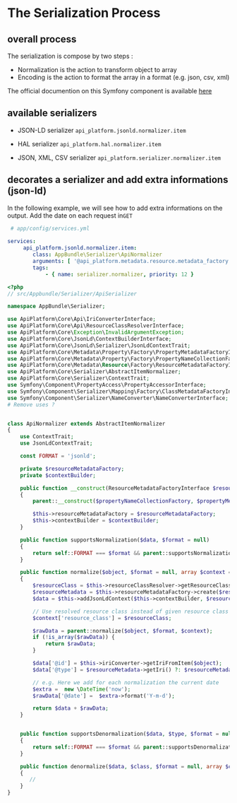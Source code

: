 # The Serialization Process
## overall process

The serialization is compose by two steps :

* Normalization is the action to transform object to array
* Encoding is the action to format the array in a format (e.g. json, csv, xml)

The official documention on this Symfony component is available [here](https://symfony.com/doc/current/components/serializer.html)

## available serializers

* JSON-LD serializer 
`api_platform.jsonld.normalizer.item`

* HAL serializer 
`api_platform.hal.normalizer.item`

* JSON, XML, CSV serializer
`api_platform.serializer.normalizer.item`

## decorates a serializer and add extra informations (json-ld)
In the following example, we will see how to add extra informations on the output. Add the date on each request in`GET`

```yaml
 # app/config/services.yml
 
services:
     api_platform.jsonld.normalizer.item:
        class: AppBundle\Serializer\ApiNormalizer
        arguments: [ '@api_platform.metadata.resource.metadata_factory', '@api_platform.metadata.property.name_collection_factory', '@api_platform.metadata.property.metadata_factory', '@api_platform.iri_converter', '@api_platform.resource_class_resolver', '@api_platform.jsonld.context_builder', '@api_platform.property_accessor', '@api_platform.name_converter', '@serializer.mapping.class_metadata_factory','@app.collection.order']
        tags:
            - { name: serializer.normalizer, priority: 12 }
```

```php
<?php
// src/Appbundle/Serializer/ApiSerializer

namespace AppBundle\Serializer;

use ApiPlatform\Core\Api\IriConverterInterface;
use ApiPlatform\Core\Api\ResourceClassResolverInterface;
use ApiPlatform\Core\Exception\InvalidArgumentException;
use ApiPlatform\Core\JsonLd\ContextBuilderInterface;
use ApiPlatform\Core\JsonLd\Serializer\JsonLdContextTrait;
use ApiPlatform\Core\Metadata\Property\Factory\PropertyMetadataFactoryInterface;
use ApiPlatform\Core\Metadata\Property\Factory\PropertyNameCollectionFactoryInterface;
use ApiPlatform\Core\Metadata\Resource\Factory\ResourceMetadataFactoryInterface;
use ApiPlatform\Core\Serializer\AbstractItemNormalizer;
use ApiPlatform\Core\Serializer\ContextTrait;
use Symfony\Component\PropertyAccess\PropertyAccessorInterface;
use Symfony\Component\Serializer\Mapping\Factory\ClassMetadataFactoryInterface;
use Symfony\Component\Serializer\NameConverter\NameConverterInterface;
# Remove uses ? 


class ApiNormalizer extends AbstractItemNormalizer
{
    use ContextTrait;
    use JsonLdContextTrait;

    const FORMAT = 'jsonld';

    private $resourceMetadataFactory;
    private $contextBuilder;

    public function __construct(ResourceMetadataFactoryInterface $resourceMetadataFactory, PropertyNameCollectionFactoryInterface $propertyNameCollectionFactory, PropertyMetadataFactoryInterface $propertyMetadataFactory, IriConverterInterface $iriConverter, ResourceClassResolverInterface $resourceClassResolver, ContextBuilderInterface $contextBuilder, PropertyAccessorInterface $propertyAccessor = null, NameConverterInterface $nameConverter = null, ClassMetadataFactoryInterface $classMetadataFactory = null)
    {
        parent::__construct($propertyNameCollectionFactory, $propertyMetadataFactory, $iriConverter, $resourceClassResolver, $propertyAccessor, $nameConverter, $classMetadataFactory);

        $this->resourceMetadataFactory = $resourceMetadataFactory;
        $this->contextBuilder = $contextBuilder;
    }

    public function supportsNormalization($data, $format = null)
    {
        return self::FORMAT === $format && parent::supportsNormalization($data, $format);
    }

    public function normalize($object, $format = null, array $context = [])
    {
        $resourceClass = $this->resourceClassResolver->getResourceClass($object, $context['resource_class'] ?? null, true);
        $resourceMetadata = $this->resourceMetadataFactory->create($resourceClass);
        $data = $this->addJsonLdContext($this->contextBuilder, $resourceClass, $context);

        // Use resolved resource class instead of given resource class to support multiple inheritance child types
        $context['resource_class'] = $resourceClass;

        $rawData = parent::normalize($object, $format, $context);
        if (!is_array($rawData)) {
            return $rawData;
        }

        $data['@id'] = $this->iriConverter->getIriFromItem($object);
        $data['@type'] = $resourceMetadata->getIri() ?: $resourceMetadata->getShortName();

		// e.g. Here we add for each normalization the current date 
        $extra =  new \DateTime('now');
        $rawData['@date'] =  $extra->format('Y-m-d');

        return $data + $rawData;
    }


    public function supportsDenormalization($data, $type, $format = null)
    {
        return self::FORMAT === $format && parent::supportsDenormalization($data, $type, $format);
    }

    public function denormalize($data, $class, $format = null, array $context = [])
    {
       //
    }
}
```

